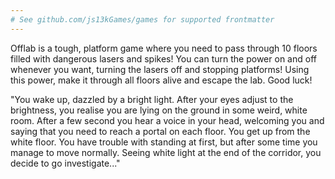 ```yaml
---
# See github.com/js13kGames/games for supported frontmatter
---
```

Offlab is a tough, platform game where you need to pass through 10 floors filled with dangerous lasers and spikes! You can turn the power on and off whenever you want, turning the lasers off and stopping platforms! Using this power, make it through all floors alive and escape the lab. Good luck!

"You wake up, dazzled by a bright light. After your eyes adjust to the brightness, you realise you are lying on the ground in some weird, white room. After a few second you hear a voice in your head, welcoming you and saying that you need to reach a portal on each floor. You get up from the white floor. You have trouble with standing at first, but after some time you manage to move normally. Seeing white light at the end of the corridor, you decide to go investigate..."